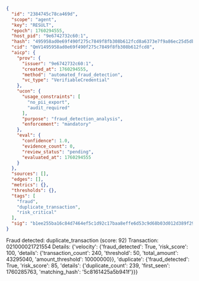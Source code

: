 ```json
{
  "id": "2384745c78ca469d",
  "scope": "agent",
  "key": "RESULT",
  "epoch": 1760294555,
  "host_pid": "9e6742732c60:1",
  "hash": "495958ad0e69f490f275c7849f8fb308b612fcd8a6373e7f9a86ec25d5db4a81",
  "cid": "QmV1495958ad0e69f490f275c7849f8fb308b612fcd8",
  "aicp": {
    "prov": {
      "issuer": "9e6742732c60:1",
      "created_at": 1760294555,
      "method": "automated_fraud_detection",
      "vc_type": "VerifiableCredential"
    },
    "ucon": {
      "usage_constraints": [
        "no_pii_export",
        "audit_required"
      ],
      "purpose": "fraud_detection_analysis",
      "enforcement": "mandatory"
    },
    "eval": {
      "confidence": 1.0,
      "evidence_count": 0,
      "review_status": "pending",
      "evaluated_at": 1760294555
    }
  },
  "sources": [],
  "edges": [],
  "metrics": {},
  "thresholds": {},
  "tags": [
    "fraud",
    "duplicate_transaction",
    "risk_critical"
  ],
  "sig": "b1ee255ba16c84d7464ef5c1d92c17baa8effe6d53c9d68b03d012d389f29b71"
}
```

Fraud detected: duplicate_transaction (score: 92)
Transaction: 021000021721554
Details: {'velocity': {'fraud_detected': True, 'risk_score': 100, 'details': {'transaction_count': 240, 'threshold': 50, 'total_amount': 43295040, 'amount_threshold': 10000000}}, 'duplicate': {'fraud_detected': True, 'risk_score': 85, 'details': {'duplicate_count': 239, 'first_seen': 1760285763, 'matching_hash': '5c8161425a5b941f'}}}